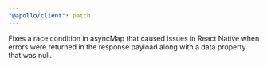 ```yaml
---
"@apollo/client": patch
---
```


Fixes a race condition in asyncMap that caused issues in React Native when errors were returned in the response payload along with a data property that was null.
